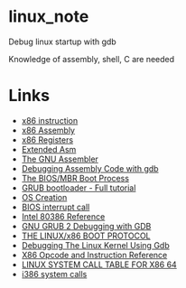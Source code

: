 # linux\_note

Debug linux startup with gdb  

Knowledge of assembly, shell, C are needed

# Links

  * [x86 instruction](https://en.wikipedia.org/wiki/X86_instruction_listings)
  * [x86 Assembly](https://en.wikibooks.org/wiki/Category:X86_Assembly)
  * [x86 Registers](http://www.eecg.toronto.edu/~amza/www.mindsec.com/files/x86regs.html)
  * [Extended Asm](http://www.ibiblio.org/gferg/ldp/GCC-Inline-Assembly-HOWTO.html#toc5)
  * [The GNU Assembler](http://tigcc.ticalc.org/doc/gnuasm.html)
  * [Debugging Assembly Code with gdb](http://web.cecs.pdx.edu/~apt/cs577_2008/gdb.pdf)
  * [The BIOS/MBR Boot Process](https://neosmart.net/wiki/mbr-boot-process/)
  * [GRUB bootloader - Full tutorial](http://www.dedoimedo.com/computers/grub.html)
  * [OS Creation](http://wiki.osdev.org/Main_Page)
  * [BIOS interrupt call](https://en.wikipedia.org/wiki/BIOS_interrupt_call)
  * [Intel 80386 Reference](https://pdos.csail.mit.edu/6.828/2008/readings/i386/toc.htm)
  * [GNU GRUB 2 Debugging with GDB](http://v3.sk/~lkundrak/grub2-gdb/howto.html)
  * [THE LINUX/x86 BOOT PROTOCOL](https://www.kernel.org/doc/Documentation/x86/boot.txt)
  * [Debugging The Linux Kernel Using Gdb](http://www.elinux.org/Debugging_The_Linux_Kernel_Using_Gdb)
  * [X86 Opcode and Instruction Reference](http://ref.x86asm.net/coder32.html)
  * [LINUX SYSTEM CALL TABLE FOR X86 64](http://blog.rchapman.org/posts/Linux_System_Call_Table_for_x86_64/)
  * [i386 system calls](http://asm.sourceforge.net/syscall.html#p2)
  
  





